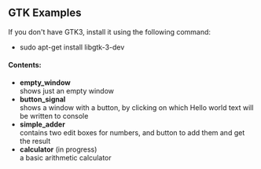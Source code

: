## GTK Examples

If you don't have GTK3, install it using the following command:
- sudo apt-get install libgtk-3-dev

#### Contents:
- **empty_window**\
    shows just an empty window
- **button_signal**\
    shows a window with a button, by clicking on which Hello world text will be written to console
- **simple_adder**\
    contains two edit boxes for numbers, and button to add them and get the result
- **calculator** (in progress)\
    a basic arithmetic calculator

